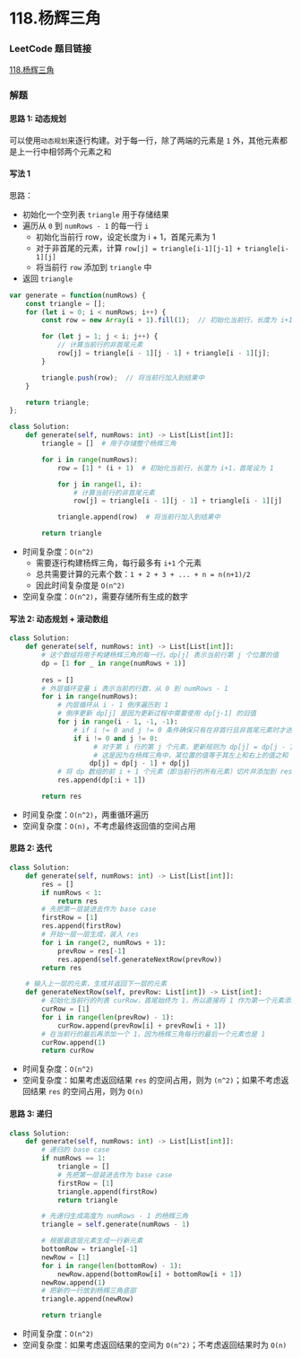 # 118.杨辉三角

### LeetCode 题目链接

[118.杨辉三角](https://leetcode.cn/problems/pascals-triangle/)

### 解题

#### 思路 1: 动态规划 

可以使用`动态规划`来逐行构建。对于每一行，除了两端的元素是 `1` 外，其他元素都是上一行中相邻两个元素之和

#### 写法 1

思路：
- 初始化一个空列表 `triangle` 用于存储结果
- 遍历从 `0` 到 `numRows - 1` 的每一行 `i`
  - 初始化当前行 row，设定长度为 i + 1，首尾元素为 1
  - 对于非首尾的元素，计算 `row[j] = triangle[i-1][j-1] + triangle[i-1][j]`
  - 将当前行 `row` 添加到 `triangle` 中
- 返回 `triangle`

```js
var generate = function(numRows) {
    const triangle = [];
    for (let i = 0; i < numRows; i++) {
        const row = new Array(i + 1).fill(1);  // 初始化当前行，长度为 i+1，首尾设为 1

        for (let j = 1; j < i; j++) {
            // 计算当前行的非首尾元素
            row[j] = triangle[i - 1][j - 1] + triangle[i - 1][j];
        }

        triangle.push(row);  // 将当前行加入到结果中
    }

    return triangle;
};
```
```python
class Solution:
    def generate(self, numRows: int) -> List[List[int]]:
        triangle = []  # 用于存储整个杨辉三角

        for i in range(numRows):
            row = [1] * (i + 1)  # 初始化当前行，长度为 i+1，首尾设为 1

            for j in range(1, i):
                # 计算当前行的非首尾元素
                row[j] = triangle[i - 1][j - 1] + triangle[i - 1][j]

            triangle.append(row)  # 将当前行加入到结果中

        return triangle
```
- 时间复杂度：`O(n^2)`
  - 需要逐行构建杨辉三角，每行最多有 `i+1` 个元素
  - 总共需要计算的元素个数：`1 + 2 + 3 + ... + n = n(n+1)/2`
  - 因此时间复杂度是 `O(n^2)`
- 空间复杂度：`O(n^2)`，需要存储所有生成的数字

#### 写法 2: 动态规划 + 滚动数组

```python
class Solution:
    def generate(self, numRows: int) -> List[List[int]]:
        # 这个数组将用于构建杨辉三角的每一行。dp[j] 表示当前行第 j 个位置的值
        dp = [1 for _ in range(numRows + 1)]
        
        res = []
        # 外层循环变量 i 表示当前的行数，从 0 到 numRows - 1
        for i in range(numRows):
            # 内层循环从 i - 1 倒序遍历到 1
            # 倒序更新 dp[j] 是因为更新过程中需要使用 dp[j-1] 的旧值
            for j in range(i - 1, -1, -1):
                # if i != 0 and j != 0 条件确保只有在非首行且非首尾元素时才进行更新
                if i != 0 and j != 0:
                     # 对于第 i 行的第 j 个元素，更新规则为 dp[j] = dp[j - 1] + dp[j]
                     # 这是因为在杨辉三角中，某位置的值等于其左上和右上的值之和
                    dp[j] = dp[j - 1] + dp[j]
            # 将 dp 数组的前 i + 1 个元素（即当前行的所有元素）切片并添加到 res 中
            res.append(dp[:i + 1])

        return res
```
- 时间复杂度：`O(n^2)`，两重循环遍历
- 空间复杂度：`O(n)`，不考虑最终返回值的空间占用

#### 思路 2: 迭代

```python
class Solution:
    def generate(self, numRows: int) -> List[List[int]]:
        res = []
        if numRows < 1:
            return res
        # 先把第一层装进去作为 base case
        firstRow = [1]
        res.append(firstRow)
        # 开始一层一层生成，装入 res
        for i in range(2, numRows + 1):
            prevRow = res[-1]
            res.append(self.generateNextRow(prevRow))
        return res

    # 输入上一层的元素，生成并返回下一层的元素
    def generateNextRow(self, prevRow: List[int]) -> List[int]:
        # 初始化当前行的列表 curRow，首尾始终为 1，所以直接将 1 作为第一个元素添加到 curRow
        curRow = [1]
        for i in range(len(prevRow) - 1):
            curRow.append(prevRow[i] + prevRow[i + 1])
        # 在当前行的最后再添加一个 1，因为杨辉三角每行的最后一个元素也是 1
        curRow.append(1)
        return curRow
```
- 时间复杂度：`O(n^2)`
- 空间复杂度：如果考虑返回结果 `res` 的空间占用，则为 `(n^2)`；如果不考虑返回结果 `res` 的空间占用，则为 `O(n)`

#### 思路 3: 递归

```python
class Solution:
    def generate(self, numRows: int) -> List[List[int]]:
        # 递归的 base case
        if numRows == 1:
            triangle = []
            # 先把第一层装进去作为 base case
            firstRow = [1]
            triangle.append(firstRow)
            return triangle

        # 先递归生成高度为 numRows - 1 的杨辉三角
        triangle = self.generate(numRows - 1)

        # 根据最底层元素生成一行新元素
        bottomRow = triangle[-1]
        newRow = [1]
        for i in range(len(bottomRow) - 1):
            newRow.append(bottomRow[i] + bottomRow[i + 1])
        newRow.append(1)
        # 把新的一行放到杨辉三角底部
        triangle.append(newRow)

        return triangle
```
- 时间复杂度：`O(n^2)`
- 空间复杂度：如果考虑返回结果的空间为 `O(n^2)`；不考虑返回结果时为 `O(n)`